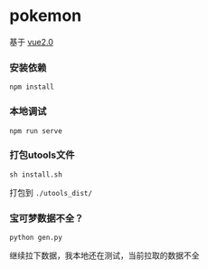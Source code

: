 # pokemon

基于 [vue2.0](https://cn.vuejs.org/v2/guide/)

### 安装依赖
```
npm install
```

### 本地调试
```
npm run serve
```

### 打包utools文件
```
sh install.sh
```
打包到 `./utools_dist/`

### 宝可梦数据不全？
```
python gen.py
```
继续拉下数据，我本地还在测试，当前拉取的数据不全